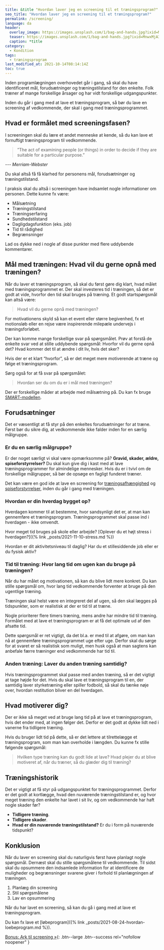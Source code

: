 ```yaml
---
title: &title "Hvordan laver jeg en screening til et træningsprogram?"
seo_title: "Hvordan laver jeg en screening til et træningsprogram?"
permalink: /screening/
language: da
header:
  overlay_image: https://images.unsplash.com/1/bag-and-hands.jpg?ixid=MnwxMjA3fDB8MHxwaG90by1wYWdlfHx8fGVufDB8fHx8&ixlib=rb-1.2.1&auto=format&fit=crop&w=1900&q=80
  teaser: https://images.unsplash.com/1/bag-and-hands.jpg?ixid=MnwxMjA3fDB8MHxwaG90by1wYWdlfHx8fGVufDB8fHx8&ixlib=rb-1.2.1&auto=format&fit=crop&w=400&q=80
  caption: *title
category:
  - Kondition
tags:
  - træningsprogram
last_modified_at: 2021-10-14T08:14:14Z
toc: true
---
```


Inden programlægningen overhovedet går i gang, så skal du have identificeret mål, forudsætninger og træningstilstand for den enkelte. Folk træner af mange forskellige årsager og har vidt forskellige udgangspunkter.

Inden du går i gang med at lave et træningsprogram, så bør du lave en screening af vedkommende, der skal i gang med træningsprogrammet.

## Hvad er formålet med screeningsfasen?

I screeningen skal du lære et andet menneske at kende, så du kan lave et fornuftigt træningsprogram til vedkommende.

> ”The act of examining people (or things) in order to decide if they are suitable for a particular purpose.”

--- <cite>Merriam-Webster</cite>

Du skal altså få få klarhed for personens mål, forudsætninger og træningstilstand.

I praksis skal du altså i screeningen have indsamlet nogle informationer om personen. Dette kunne fx være:

- Målsætning​
- Træningstilstand​
- Træningserfaring​
- Sundhedstilstand​
- Dagligdagsfunktion (eks. job)​
- Tid til rådighed​
- Begrænsninger

Lad os dykke ned i nogle af disse punkter med flere uddybende kommentarer.

## Mål med træningen: Hvad vil du gerne opnå med træningen?

Når du laver et træningsprogram, så skal du først gøre dig klart, hvad målet med træningsprogrammet er. Der skal investeres tid i træningen, så det er godt at vide, hvorfor den tid skal bruges på træning. Et godt startspørgsmål kan altså være:

> Hvad vil du gerne opnå med træningen?

For motivationens skyld så kan et event eller større begivenhed, fx et motionsløb eller en rejse være inspirerende milepæle undervejs i træningsforløbet.

Der kan komme mange forskellige svar på spørgsmålet. Prøv at forstå de enkelte svar ved at stille uddybende spørgsmål: Hvorfor vil du gerne opnå det? Hvad kommer det til at ændre i dit liv, hvis det sker?

Hvis der er et klart “hvorfor”, så er det meget mere motiverende at træne og følge et træningsprogram.

Sørg også for at få svar på spørgsmålet:

> Hvordan ser du om du er i mål med træningen?

Der er forskellige måder at arbejde med målsætning på. Du kan fx bruge [SMART-modellen](/smart/).

## Forudsætninger

Det er væsentligt at få styr på den enkeltes forudsætninger for at træne. Først bør du sikre dig, at vedkommende ikke falder inden for en særlig målgruppe.

### Er du en særlig målgruppe?

Er der noget særligt vi skal være opmærksomme på? **Gravid, skader, ældre, spiseforstyrrelser?** Du skal kun give dig i kast med at lave træningsprogrammer for almindelige mennesker. Hvis du er i tvivl om de forskellige målgrupper, så bør de opsøge en fagligt funderet træner.

Det kan være en god ide at lave en screening for [træningsafhængighed](/traeningsafhaengighed/) og [spiseforstyrrelser](/spiseforstyrrelser/), inden du går i gang med træningen.

### Hvordan er din hverdag bygget op?

Hverdagen kommer til at bestemme, hvor sandsynligt det er, at man kan gennemføre et træningsprogram. Træningsprogrammet skal passe ind i hverdagen - ikke omvendt.

Hvor meget tid bruges på skole eller arbejde? [Oplever du et højt stress i hverdagen?]({% link _posts/2021-11-10-stress.md %})

Hvordan er dit aktivitetsniveau til daglig? Har du et stillesiddende job eller er du fysisk aktiv?

### Tid til træning: Hvor lang tid om ugen kan du bruge på træningen?

Når du har målet og motivationen, så kan du blive lidt mere konkret. Du kan stille spørgsmål om, hvor lang tid vedkommende forventer at bruge på den ugentlige træning.

Træningen skal helst være en integreret del af ugen, så den skal lægges på tidspunkter, som er realistisk at der er tid til at træne.

Nogle prioriterer flere timers træning, mens andre har mindre tid til træning. Formålet med at lave et træningsprogram er at få det optimale ud af den afsatte tid. 

Dette spørgsmål er ret vigtigt, da det bl.a. er med til at afgøre, om man kan nå at gennemføre træningsprogrammet uge efter uge. Derfor skal du sørge for at svaret er så realistisk som muligt, men husk også at man sagtens kan anbefale færre træninger end vedkommende har tid til.

### Anden træning: Laver du anden træning samtidig?

Hvis træningsprogrammet skal passe med anden træning, så er det vigtigt at tage højde for det. Hvis du skal lave et træningsprogram til en, der samtidig laver styrketræning eller spiller fodbold, så skal du tænke nøje over, hvordan restitution bliver en del hverdagen.

## Hvad motiverer dig?

Der er ikke så meget ved at bruge lang tid på at lave et træningsprogram, hvis det ender med, at ingen følger det. Derfor er det godt at dykke lidt ned i vanerne fra tidligere træning.

Hvis du bruger lidt tid på dette, så er det lettere at tilrettelægge et træningsprogram, som man kan overholde i længden. Du kunne fx stille følgende spørgsmål:

> Hvilken type træning kan du godt lide at lave? Hvad plejer du at blive motiveret af, når du træner, så du glæder dig til træning?

## Træningshistorik

Det er vigtigt at få styr på udgangspunktet for træningsprogrammet. Derfor er det godt at kortlægge, hvad den nuværende træningstilstand er, og hvor meget træning den enkelte har lavet i sit liv, og om vedkommende har haft nogle skader før?

- **Tidligere træning**.
- **Tidligere skader**.
- **Hvad er din nuværende træningstilstand?** Er du i form på nuværende tidspunkt?

## Konklusion

Når du laver en screening skal du naturligvis først have planlagt nogle spørgsmål. Dernæst skal du stille spørgsmålene til vedkommende. Til sidst skal du opsummere den indsamlede information for at identificere de muligheder og begrænsninger svarene giver i forhold til planlægningen af træningen.

1. Planlæg din screening
2. Stil spørgsmålene
3. Lav en opsummering

Når du har lavet en screening, så kan du gå i gang med at lave et træningsprogram.

Du kan fx lave et [løbeprogram]({% link _posts/2021-08-24-hvordan-loebeprogram.md %}).

[<i class='fas fa-file-alt'></i> Bonus: Ark til screening »](https://docs.google.com/document/d/1XHq9-ydpCJ1ggxoKHUvP_MoyKJuVwLF4MZLfuaDZSCQ/copy){: .btn--large .btn--success rel="nofollow noopener" }
